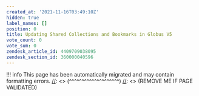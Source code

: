 ```yaml
---
created_at: '2021-11-16T03:49:10Z'
hidden: true
label_names: []
position: 0
title: Updating Shared Collections and Bookmarks in Globus V5
vote_count: 0
vote_sum: 0
zendesk_article_id: 4409709038095
zendesk_section_id: 360000040596
---
```




[//]: <> (REMOVE ME IF PAGE VALIDATED)
[//]: <> (vvvvvvvvvvvvvvvvvvvv)
!!! info
    This page has been automatically migrated and may contain formatting errors.
[//]: <> (^^^^^^^^^^^^^^^^^^^^)
[//]: <> (REMOVE ME IF PAGE VALIDATED)


